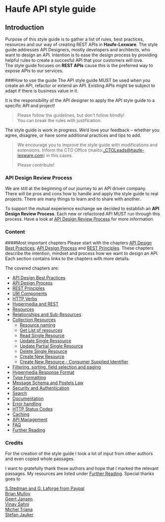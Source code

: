 # Haufe API style guide

## Introduction

Purpose of this style guide is to gather a list of rules, best practices, resources and our way of creating REST APIs in **Haufe-Lexware**.
The style guide addresses API Designers, mostly developers and architects, who want to design an API. Intention is to ease the design process by providing helpful rules to create a succesful API that your customers will love.  
The style guide focuses on **REST APIs** cause this is the preferred way to expose APIs to our services.

###How to use the guide
The API style guide MUST be used when you create an API, refactor or extend an API.
Existing APIs might be subject to adapt if there is business value in it.

It is the responsibility of the API designer to apply the API style guide to a specific API and project!
	
>	Please follow the guidelines, but don't follow blindly!  
>	You can break the rules with justification.

The style guide is work in progress. We’d love your feedback – whether you agree, disagree, or have some additional practices and tips to add.

>	We encourage you to improve the style guide with modifications and extensions.
>	Inform the CTO Office (mailto:_CTOLeads@haufe-lexware.com) in this cases.
>
>	Please contribute! 

### API Design Review Process
We are still at the beginning of our journey to an API driven company.   
There will be pros and cons how to handle and apply the style guide to real projects.
There are many things to learn and to share with another.

To support the mutual experience exchange we decided to establish an **API Design Review Process**.
Each new or refactored API MUST run through this process.
Have a look at [API Design Review Process](api-design-review-process.md) for more information.

### Content

####Most important chapters
Please start with the chapters [API Design Best Practices](api-design-best-practices.md), [API Design Process](api-design-process.md) and [REST Principles](rest-principles.md). These chapters describe the intention, mindset and process how we want to design an API.
Each section contains links to the chapters with more details.

The covered chapters are:

- [API Design Best Practices](api-design-best-practices.md)
- [API Design Process](api-design-process.md)
- [REST Principles](rest-principles.md)
- [URI Components](uri-components.md)
- [HTTP Verbs](http-verbs.md)
- [Hypermedia and REST](hypermedia-and-rest.md) 
- [Resources](resources.md)
- [Relationships and Sub-Resources](relationships-and-sub-resources.md)
- [Collection Resources](collection-resources.md)
	- [Resource naming](collection-resources.md#resource-naming) 
	- [Get List of resources](collection-resources.md#get-list-of-resources)
	- [Read Single Resource](collection-resources.md#read-single-resources)
	- [Update Single Ressource](collection-resources.md#update-single-ressource)
	- [Update Partial Single Resource](collection-resources.md#update-partial-single-resource)
	- [Delete Single Resource](collection-resources.md#delete-single-resource)
	- [Create New Resource](collection-resources.md#create-new-resource)
	- [Create New Resource - Consumer Supplied Identifier](collection-resources.md#create-new-resource---consumer-supplied-identifier) 
- [Filtering, sorting, field selection and paging](filtering-sorting-field-selection-and-paging.md)
- [Hypermedia Response Format](response-format.md)
- [Type Formatting](type-formatting.md)
- [Message Schema and Postels Law](message-schema.md)
- [Security and Authentication](security-and-authentication.md)
- [Search](search.md)
- [Documentation](documentation.md)
- [Error handling](error-handling.md)
- [HTTP Status Codes](http-status-codes.md)
- [Caching](caching.md)
- [API Management](api-management.md)
- [FAQ](faq.md)
- [Further Reading](further-reading.md)

### Credits

For the creation of the style guide I took a lot of input from other authors and even copied whole passages.

I want to gratefully thank these authors and hope that I marked the relevant passages. My resources are listed under [Further Reading](further-reading.md). Special thanks goes to

[S.Stedman and G. Laforge from Paypal](https://github.com/paypal/api-standards/blob/master/api-style-guide.md)  
[Brian Mulloy](https://pages.apigee.com/rs/apigee/images/api-design-ebook-2012-03.pdf)  
[Geert Jansen](http://restful-api-design.readthedocs.org/en/latest/intro.html)   
[Vinay Sahni](http://www.vinaysahni.com/)  
[Michel Triana](http://micheltriana.com/2013/09/30/http-verbs-in-a-rest-web-api/)  
[Stefan Jauker](http://blog.mwaysolutions.com/author/stefan-jauker/)


